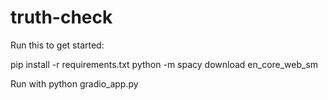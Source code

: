 # truth-check

Run this to get started: 

pip install -r requirements.txt
python -m spacy download en_core_web_sm

Run with python gradio_app.py